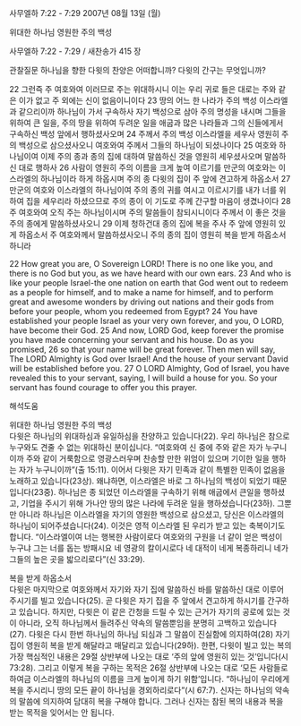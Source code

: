 사무엘하 7:22 - 7:29 
2007년 08월 13일 (월)

위대한 하나님 영원한 주의 백성



사무엘하 7:22 - 7:29 / 새찬송가 415 장


관찰질문
하나님을 향한 다윗의 찬양은 어떠합니까?
다윗의 간구는 무엇입니까? 

22 그런즉 주 여호와여 이러므로 주는 위대하시니 이는 우리 귀로 들은 대로는 주와 같은 이가 없고 주 외에는 신이 없음이니이다 23 땅의 어느 한 나라가 주의 백성 이스라엘과 같으리이까 하나님이 가서 구속하사 자기 백성으로 삼아 주의 명성을 내시며 그들을 위하여 큰 일을, 주의 땅을 위하여 두려운 일을 애굽과 많은 나라들과 그의 신들에게서 구속하신 백성 앞에서 행하셨사오며 24 주께서 주의 백성 이스라엘을 세우사 영원히 주의 백성으로 삼으셨사오니 여호와여 주께서 그들의 하나님이 되셨나이다 25 여호와 하나님이여 이제 주의 종과 종의 집에 대하여 말씀하신 것을 영원히 세우셨사오며 말씀하신 대로 행하사 26 사람이 영원히 주의 이름을 크게 높여 이르기를 만군의 여호와는 이스라엘의 하나님이라 하게 하옵시며 주의 종 다윗의 집이 주 앞에 견고하게 하옵소서 27 만군의 여호와 이스라엘의 하나님이여 주의 종의 귀를 여시고 이르시기를 내가 너를 위하여 집을 세우리라 하셨으므로 주의 종이 이 기도로 주께 간구할 마음이 생겼나이다 28 주 여호와여 오직 주는 하나님이시며 주의 말씀들이 참되시니이다 주께서 이 좋은 것을 주의 종에게 말씀하셨사오니 29 이제 청하건대 종의 집에 복을 주사 주 앞에 영원히 있게 하옵소서 주 여호와께서 말씀하셨사오니 주의 종의 집이 영원히 복을 받게 하옵소서 하니라 

22 How great you are, O Sovereign LORD! There is no one like you, and there is no God but you, as we have heard with our own ears. 23 And who is like your people Israel-the one nation on earth that God went out to redeem as a people for himself, and to make a name for himself, and to perform great and awesome wonders by driving out nations and their gods from before your people, whom you redeemed from Egypt? 24 You have established your people Israel as your very own forever, and you, O LORD, have become their God. 25 And now, LORD God, keep forever the promise you have made concerning your servant and his house. Do as you promised, 26 so that your name will be great forever. Then men will say, The LORD Almighty is God over Israel! And the house of your servant David will be established before you. 27 O LORD Almighty, God of Israel, you have revealed this to your servant, saying, I will build a house for you. So your servant has found courage to offer you this prayer.

해석도움





위대한 하나님 영원한 주의 백성  
다윗은 하나님의 위대하심과 유일하심을 찬양하고 있습니다(22). 우리 하나님은 참으로 누구와도 견줄 수 없는 위대하신 분이십니다. “여호와여 신 중에 주와 같은 자가 누구니이까 주와 같이 거룩함으로 영광스러우며 찬송할 만한 위엄이 있으며 기이한 일을 행하는 자가 누구니이까”(출 15:11). 이어서 다윗은 자기 민족과 같이 특별한 민족이 없음을 노래하고 있습니다(23상). 왜냐하면, 이스라엘은 바로 그 하나님의 백성이 되었기 때문입니다(23중). 하나님은 종 되었던 이스라엘을 구속하기 위해 애굽에서 큰일을 행하셨고, 기업을 주시기 위해 가나안 땅의 많은 나라에 두려운 일을 행하셨습니다(23하). 그뿐만 아니라 하나님은 이스라엘을 자기의 영원한 백성으로 삼으셨고, 당신은 이스라엘의 하나님이 되어주셨습니다(24). 이것은 영적 이스라엘 된 우리가 받고 있는 축복이기도 합니다. “이스라엘이여 너는 행복한 사람이로다 여호와의 구원을 너 같이 얻은 백성이 누구냐 그는 너를 돕는 방패시요 네 영광의 칼이시로다 네 대적이 네게 복종하리니 네가 그들의 높은 곳을 밟으리로다”(신 33:29).    

복을 받게 하옵소서  
다윗은 마지막으로 여호와께서 자기와 자기 집에 말씀하신 바를 말씀하신 대로 이루어 주시기를 빌고 있습니다(25). 곧 다윗은 자기 집을 주 앞에서 견고하게 하시기를 간구하고 있습니다. 하지만, 다윗은 이 같은 간청을 드릴 수 있는 근거가 자기의 공로에 있는 것이 아니라, 오직 하나님께서 들려주신 약속의 말씀뿐임을 분명히 고백하고 있습니다(27). 다윗은 다시 한번 하나님의 하나님 되심과 그 말씀이 진실함에 의지하여(28) 자기 집이 영원히 복을 받게 해달라고 매달리고 있습니다(29하). 한편, 다윗이 빌고 있는 복의 가장 핵심적인 내용은 29절 상반부에 나오는 대로 ‘주의 앞에 영원히 있는 것’입니다(시 73:28). 그리고 이렇게 복을 구하는 목적은 26절 상반부에 나오는 대로 ‘모든 사람들로 하여금 이스라엘의 하나님의 이름을 크게 높이게 하기 위함’입니다. “하나님이 우리에게 복을 주시리니 땅의 모든 끝이 하나님을 경외하리로다”(시 67:7). 신자는 하나님의 약속의 말씀에 의지하여 담대히 복을 구해야 합니다. 그러나 신자는 참된 복의 내용과 복을 받는 목적을 잊어서는 안 됩니다.